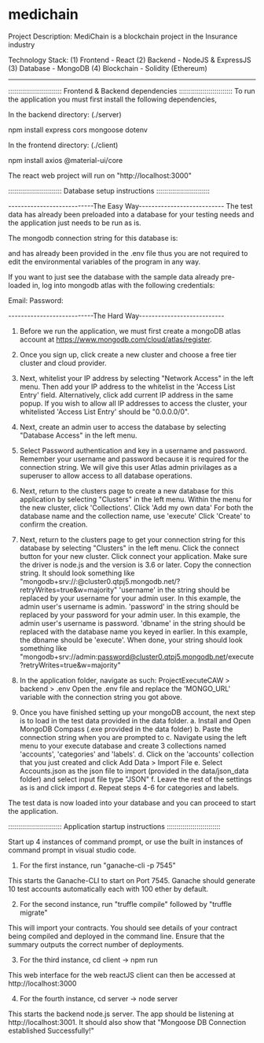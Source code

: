 # medichain

Project Description:
MediChain is a blockchain project in the Insurance industry

Technology Stack: 
(1) Frontend - React
(2) Backend - NodeJS & ExpressJS
(3) Database - MongoDB
(4) Blockchain - Solidity (Ethereum)
___________________________________________________________
::::::::::::::::::::::::::: Frontend & Backend dependencies  :::::::::::::::::::::::::::
To run the application you must first install the following dependencies, 

In the backend directory: (./server)

npm install express cors mongoose dotenv  

In the frontend directory: (./client)

npm install axios @material-ui/core

The react web project will run on "http://localhost:3000"

::::::::::::::::::::::::::: Database setup instructions :::::::::::::::::::::::::::

---------------------------The Easy Way---------------------------
The test data has already been preloaded into a database for your testing needs and the application just needs to be run as is.

The mongodb connection string for this database is: 

and has already been provided in the .env file thus you are not required to edit the environmental variables of the program in any way.

If you want to just see the database with the sample data already pre-loaded in, log into mongodb atlas with the following credentials:

Email: 
Password: 

---------------------------The Hard Way---------------------------

1. Before we run the application, we must first create a mongoDB atlas account at https://www.mongodb.com/cloud/atlas/register.

2. Once you sign up, click create a new cluster and choose a free tier cluster and cloud provider.

3. Next, whitelist your IP address by selecting "Network Access" in the left menu.
   Then add your IP address to the whitelist in the 'Access List Entry' field.
   Alternatively, click add current IP address in the same popup. If you wish to allow all IP addresses to access the cluster, your whitelisted 'Access List Entry' should be "0.0.0.0/0".

4. Next, create an admin user to access the database by selecting "Database Access" in the left menu.

5. Select Password authentication and key in a username and password.
   Remember your username and password because it is required for the connection string.
   We will give this user Atlas admin privilages as a superuser to allow access to all database operations.

6. Next, return to the clusters page to create a new database for this application by selecting "Clusters" in the left menu.
   Within the menu for the new cluster, click 'Collections'.
   Click 'Add my own data'
   For both the database name and the collection name, use 'execute'
   Click 'Create' to confirm the creation.

7. Next, return to the clusters page to get your connection string for this database by selecting "Clusters" in the left menu.
   Click the connect button for your new cluster.
   Click connect your application.
   Make sure the driver is node.js and the version is 3.6 or later.
   Copy the connection string. It should look something like "mongodb+srv://<username>:<password>@cluster0.qtpj5.mongodb.net/<dbname>?retryWrites=true&w=majority"
   'username' in the string should be replaced by your username for your admin user. In this example, the admin user's username is admin.
   'password' in the string should be replaced by your password for your admin user. In this example, the admin user's username is password.
   'dbname' in the string should be replaced with the database name you keyed in earlier. In this example, the dbname should be 'execute'.
   When done, your string should look something like "mongodb+srv://admin:password@cluster0.qtpj5.mongodb.net/execute?retryWrites=true&w=majority"

8. In the application folder, navigate as such: ProjectExecuteCAW > backend > .env
   Open the .env file and replace the 'MONGO_URL' variable with the connection string you got above.

9. Once you have finished setting up your mongoDB account, the next step is to load in the test data provided in the data folder.
   a. Install and Open MongoDB Compass (.exe provided in the data folder)
   b. Paste the connection string when you are prompted to
   c. Navigate using the left menu to your execute database and create 3 collections named 'accounts', 'categories' and 'labels'.
   d. Click on the 'accounts' collection that you just created and click Add Data > Import File
   e. Select Accounts.json as the json file to import (provided in the data/json_data folder) and select input file type "JSON"
   f. Leave the rest of the settings as is and click import
   d. Repeat steps 4-6 for categories and labels.

The test data is now loaded into your database and you can proceed to start the application.

::::::::::::::::::::::::::: Application startup instructions :::::::::::::::::::::::::::

Start up 4 instances of command prompt, or use the built in instances of command prompt in visual studio code.

1. For the first instance, run "ganache-cli -p 7545"

This starts the Ganache-CLI to start on Port 7545. Ganache should generate 10 test accounts automatically each with 100 ether by default.

2. For the second instance, run "truffle compile" followed by "truffle migrate"

This will import your contracts. You should see details of your contract being compiled and deployed in the command line. Ensure that the summary outputs the correct number of deployments. 

3. For the third instance, cd client -> npm run

This web interface for the web reactJS client can then be accessed at http://localhost:3000

4. For the fourth instance, cd server -> node server

This starts the backend node.js server. The app should be listening at http://localhost:3001. It should also show that "Mongoose DB Connection established Successfully!"